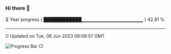 ### Hi there 👋

⏳ Year progress { ████████████▁▁▁▁▁▁▁▁▁▁▁▁▁▁▁▁▁▁ } 42.81 %

---

⏰ Updated on Tue, 06 Jun 2023 06:09:57 GMT

![Progress Bar CI](https://github.com/Shyam-Makwana/GitHub-Actions-Demo/workflows/Progress%20Bar%20CI/badge.svg)
